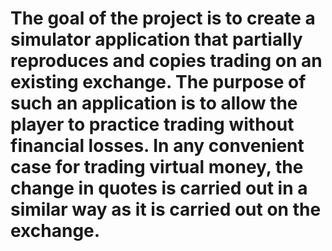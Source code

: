 # The goal of the project is to create a simulator application that partially reproduces and copies trading on an existing exchange. The purpose of such an application is to allow the player to practice trading without financial losses. In any convenient case for trading virtual money, the change in quotes is carried out in a similar way as it is carried out on the exchange.
